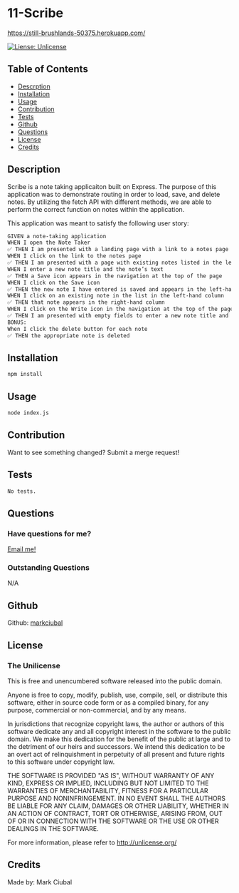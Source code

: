 # 11-Scribe

https://still-brushlands-50375.herokuapp.com/

[![Liense: Unlicense](https://img.shields.io/badge/license-Unlicense-blue.svg)](http://unlicense.org/)
## Table of Contents
- [Descrption](#description)
- [Installation](#installation)
- [Usage](#usage)
- [Contribution](#contribution)
- [Tests](#tests)
- [Github](#github)
- [Questions](#questions)
- [License](#license)
- [Credits](#credits)

## Description
Scribe is a note taking applicaiton built on Express. The purpose of this application was to demonstrate routing in order to load, save, and delete notes. By utilizing the fetch API with different methods, we are able to perform the correct function on notes within the application.

This application was meant to satisfy the following user story:

```md 
GIVEN a note-taking application
WHEN I open the Note Taker
✅ THEN I am presented with a landing page with a link to a notes page
WHEN I click on the link to the notes page
✅ THEN I am presented with a page with existing notes listed in the left-hand column, plus empty fields to enter a new note title and the note’s text in the right-hand column
WHEN I enter a new note title and the note’s text
✅ THEN a Save icon appears in the navigation at the top of the page
WHEN I click on the Save icon
✅ THEN the new note I have entered is saved and appears in the left-hand column with the other existing notes
WHEN I click on an existing note in the list in the left-hand column
✅ THEN that note appears in the right-hand column
WHEN I click on the Write icon in the navigation at the top of the page
✅ THEN I am presented with empty fields to enter a new note title and the note’s text in the right-hand column
BONUS:
When I click the delete button for each note
✅ THEN the appropriate note is deleted
```

## Installation
```bash
npm install
```

## Usage
```bash
node index.js
```

## Contribution
Want to see something changed? Submit a merge request!

## Tests
```bash
No tests.
```

## Questions
### Have questions for me?
[Email me!](mailto:mark.ciubal@gmail.com)

### Outstanding Questions
N/A

## Github
Github: [markciubal](https://www.github.com/markciubal)

## License

### The Unilicense

This is free and unencumbered software released into the public domain.

Anyone is free to copy, modify, publish, use, compile, sell, or distribute this software, either in source code form or as a compiled binary, for any purpose, commercial or non-commercial, and by any means.

In jurisdictions that recognize copyright laws, the author or authors of this software dedicate any and all copyright interest in the software to the public domain. We make this dedication for the benefit of the public at large and to the detriment of our heirs and successors. We intend this dedication to be an overt act of relinquishment in perpetuity of all present and future rights to this software under copyright law.

THE SOFTWARE IS PROVIDED "AS IS", WITHOUT WARRANTY OF ANY KIND, EXPRESS OR IMPLIED, INCLUDING BUT NOT LIMITED TO THE WARRANTIES OF MERCHANTABILITY, FITNESS FOR A PARTICULAR PURPOSE AND NONINFRINGEMENT. IN NO EVENT SHALL THE AUTHORS BE LIABLE FOR ANY CLAIM, DAMAGES OR OTHER LIABILITY, WHETHER IN AN ACTION OF CONTRACT, TORT OR OTHERWISE, ARISING FROM, OUT OF OR IN CONNECTION WITH THE SOFTWARE OR THE USE OR OTHER DEALINGS IN THE SOFTWARE.

For more information, please refer to <http://unlicense.org/>

## Credits
Made by: Mark Ciubal
